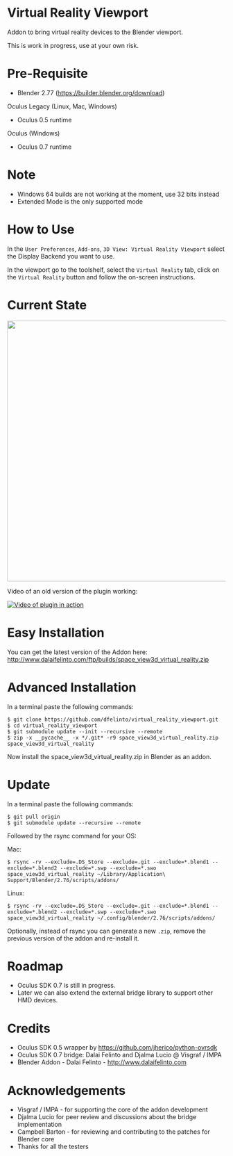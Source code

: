 # Virtual Reality Viewport
Addon to bring virtual reality devices to the Blender viewport.

This is work in progress, use at your own risk.

Pre-Requisite
============
* Blender 2.77 (https://builder.blender.org/download)

Oculus Legacy  (Linux, Mac, Windows)
* Oculus 0.5 runtime

Oculus (Windows)
* Oculus 0.7 runtime

Note
====
* Windows 64 builds are not working at the moment, use 32 bits instead
* Extended Mode is the only supported mode

How to Use
==========
In the ``User Preferences``, ``Add-ons``, ``3D View: Virtual Reality Viewport`` select the Display Backend you want to use.

In the viewport go to the toolshelf, select the ``Virtual Reality`` tab, click on the ``Virtual Reality`` button and follow the on-screen instructions.

Current State
=============
<img src="https://pbs.twimg.com/media/CCm5C85WYAAy2jL.jpg:large" width="600" />

Video of an old version of the plugin working:

[![Video of plugin in action](http://img.youtube.com/vi/saSn2qvW0aE/0.jpg)](https://www.youtube.com/watch?v=saSn2qvW0aE)

Easy Installation
=================
You can get the latest version of the Addon here:
http://www.dalaifelinto.com/ftp/builds/space_view3d_virtual_reality.zip

Advanced Installation
=====================
In a terminal paste the following commands:
```
$ git clone https://github.com/dfelinto/virtual_reality_viewport.git
$ cd virtual_reality_viewport
$ git submodule update --init --recursive --remote
$ zip -x __pycache__ -x */.git* -r9 space_view3d_virtual_reality.zip space_view3d_virtual_reality
```

Now install the space_view3d_virtual_reality.zip in Blender as an addon.

Update
======
In a terminal paste the following commands:
```
$ git pull origin
$ git submodule update --recursive --remote
```

Followed by the rsync command for your OS:

Mac:
```
$ rsync -rv --exclude=.DS_Store --exclude=.git --exclude=*.blend1 --exclude=*.blend2 --exclude=*.swp --exclude=*.swo space_view3d_virtual_reality ~/Library/Application\ Support/Blender/2.76/scripts/addons/
```

Linux:
```
$ rsync -rv --exclude=.DS_Store --exclude=.git --exclude=*.blend1 --exclude=*.blend2 --exclude=*.swp --exclude=*.swo space_view3d_virtual_reality ~/.config/blender/2.76/scripts/addons/
```

Optionally, instead of rsync you can generate a new ``.zip``, remove the previous version of the addon and re-install it.

Roadmap
=======
* Oculus SDK 0.7 is still in progress.
* Later we can also extend the external bridge library to support other HMD devices.

Credits
=======
* Oculus SDK 0.5 wrapper by https://github.com/jherico/python-ovrsdk
* Oculus SDK 0.7 bridge: Dalai Felinto and Djalma Lucio @ Visgraf / IMPA 
* Blender Addon - Dalai Felinto - http://www.dalaifelinto.com

Acknowledgements
================
* Visgraf / IMPA - for supporting the core of the addon development
* Djalma Lucio for peer review and discussions about the bridge implementation
* Campbell Barton - for reviewing and contributing to the patches for Blender core
* Thanks for all the testers
